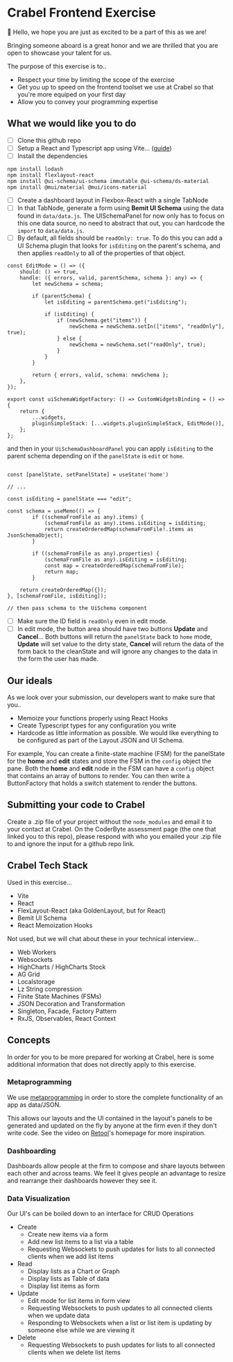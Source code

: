 # Crabel Frontend Exercise

👋 Hello, we hope you are just as excited to be a part of this as we are!

Bringing someone aboard is a great honor and we are thrilled that you are open to showcase your talent for us.

The purpose of this exercise is to..

- Respect your time by limiting the scope of the exercise
- Get you up to speed on the frontend toolset we use at Crabel so that you're more equiped on your first day
- Allow you to convey your programming expertise

## What we would like you to do

- [ ] Clone this github repo
- [ ] Setup a React and Typescript app using Vite... ([guide](https://vitejs.dev/guide/#scaffolding-your-first-vite-project))
- [ ] Install the dependencies

```
npm install lodash
npm install flexlayout-react
npm install @ui-schema/ui-schema immutable @ui-schema/ds-material
npm install @mui/material @mui/icons-material
```

- [ ] Create a dashboard layout in Flexbox-React with a single TabNode
- [ ] In that TabNode, generate a form using **Bemit UI Schema** using the data found in `data/data.js`. The UISchemaPanel for now only has to focus on this one data source, no need to abstract that out, you can hardcode the `import` to `data/data.js`.
- [ ] By default, all fields should be `readOnly: true`. To do this you can add a UI Schema plugin that looks for `isEditing` on the parent's schema, and then applies `readOnly` to all of the properties of that object.

```
const EditMode = () => ({
    should: () => true,
    handle: ({ errors, valid, parentSchema, schema }: any) => {
        let newSchema = schema;

        if (parentSchema) {
            let isEditing = parentSchema.get("isEditing");

            if (isEditing) {
                if (newSchema.get("items")) {
                    newSchema = newSchema.setIn(["items", "readOnly"], true);
                } else {
                    newSchema = newSchema.set("readOnly", true);
                }
            }
        }

        return { errors, valid, schema: newSchema };
    },
});

export const uiSchemaWidgetFactory: () => CustomWidgetsBinding = () => {
    return {
        ...widgets,
        pluginSimpleStack: [...widgets.pluginSimpleStack, EditMode()],
    };
};
```

and then in your `UiSchemaDashboardPanel` you can apply `isEditing` to the parent schema depending on if the `panelState` is `edit` or `home`.

```

const [panelState, setPanelState] = useState('home')

// ...

const isEditing = panelState === "edit";

const schema = useMemo(() => {
        if ((schemaFromFile as any).items) {
            (schemaFromFile as any).items.isEditing = isEditing;
            return createOrderedMap(schemaFromFile!.items as JsonSchemaObject);
        }

        if ((schemaFromFile as any).properties) {
            (schemaFromFile as any).isEditing = isEditing;
            const map = createOrderedMap(schemaFromFile);
            return map;
        }

    return createOrderedMap({});
}, [schemaFromFile, isEditing]);

// then pass schema to the UiSchema component
```

- [ ] Make sure the ID field is `readOnly` even in edit mode.
- [ ] In edit mode, the button area should have two buttons **Update** and **Cancel**... Both buttons will return the `panelState` back to `home` mode, **Update** will set value to the dirty state, **Cancel** will return the data of the form back to the cleanState and will ignore any changes to the data in the form the user has made.

## Our ideals

As we look over your submission, our developers want to make sure that you..

- Memoize your functions properly using React Hooks
- Create Typescript types for any configuration you write
- Hardcode as little information as possible. We would like everything to be configured as part of the Layout JSON and UI Schema.

For example, You can create a finite-state machine (FSM) for the panelState for the **home** and **edit** states and store the FSM in the `config` object the pane. Both the **home** and **edit** node in the FSM can have a `config` object that contains an array of buttons to render. You can then write a ButtonFactory that holds a switch statement to render the buttons.

## Submitting your code to Crabel

Create a .zip file of your project without the `node_modules` and email it to your contact at Crabel. On the CoderByte assessment page (the one that linked you to this repo), please respond with who you emailed your .zip file to and ignore the input for a github repo link.

## Crabel Tech Stack

Used in this exercise...

- Vite
- React
- FlexLayout-React (aka GoldenLayout, but for React)
- Bemit UI Schema
- React Memoization Hooks

Not used, but we will chat about these in your technical interview...

- Web Workers
- Websockets
- HighCharts / HighCharts Stock
- AG Grid
- Localstorage
- Lz String compression
- Finite State Machines (FSMs)
- JSON Decoration and Transformation
- Singleton, Facade, Factory Pattern
- RxJS, Observables, React Context

## Concepts

In order for you to be more prepared for working at Crabel, here is some additional information that does not directly apply to this exercise.

### Metaprogramming

We use [metaprogramming](https://en.wikipedia.org/wiki/Metaprogramming) in order to store the complete functionality of an app as data/JSON.

This allows our layouts and the UI contained in the layout's panels to be generated and updated on the fly by anyone at the firm even if they don't write code. See the video on [Retool](https://retool.com/)'s homepage for more inspiration.

### Dashboarding

Dashboards allow people at the firm to compose and share layouts between each other and across teams. We feel it gives people an advantage to resize and rearrange their dashboards however they see it.

### Data Visualization

Our UI's can be boiled down to an interface for CRUD Operations

- Create
  - Create new items via a form
  - Add new list items to a list via a table
  - Requesting Websockets to push updates for lists to all connected clients when we add list items
- Read
  - Display lists as a Chart or Graph
  - Display lists as Table of data
  - Display list items as form
- Update
  - Edit mode for list items in form view
  - Requesting Websockets to push updates to all connected clients when we update data
  - Responding to Websockets when a list or list item is updating by someone else while we are viewing it
- Delete
  - Requesting Websockets to push updates for lists to all connected clients when we delete list items
